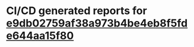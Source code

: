 # CI/CD generated reports for [e9db02759af38a973b4be4eb8f5fde644aa15f80](https://github.com/hydephp/develop/commit/e9db02759af38a973b4be4eb8f5fde644aa15f80)
